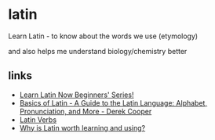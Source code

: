 # latin

Learn Latin - to know about the words we use (etymology)

and also helps me understand biology/chemistry better

## links

- [Learn Latin Now Beginners' Series!](https://piped.kavin.rocks/playlist?list=PLxnvkJBMJztP1jmVZp4DX8ZtiNghXUYWw)
- [Basics of Latin - A Guide to the Latin Language: Alphabet, Pronunciation, and More - Derek Cooper](https://piped.kavin.rocks/watch?v=7ZpDIh7bSOg)
- [Latin Verbs](https://piped.kavin.rocks/playlist?list=PLxnvkJBMJztN42iuSPaJp1ANkT0YvSnZq)
- [Why is Latin worth learning and using?](https://odysee.com/@Luke:7/why-is-latin-worth-learning-and-using:1)
